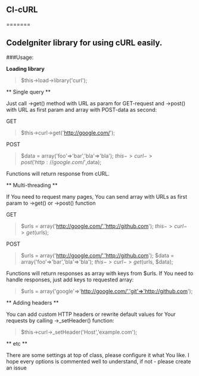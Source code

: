 <h2>CI-cURL</h2>
=======

CodeIgniter library for using cURL easily.
------------------------------------------

###Usage:

**Loading library**

>
> $this->load->library('curl');
>

** Single query **

Just call ->get() method with URL as param for GET-request and ->post() with URL as first param and array with POST-data as second:

GET
> $this->curl->get('http://google.com/');

POST
> $data = array('foo'=>'bar','bla'=>'bla');
> $this->curl->post('http://google.com/',$data);

Functions will return response from cURL.

** Multi-threading **

If You need to request many pages, You can send array with URLs as first param to ->get() or ->post() function

GET
> $urls = array('http://google.com/','http://github.com');
> $this->curl->get($urls);

POST
> $urls = array('http://google.com/','http://github.com');
> $data = array('foo'=>'bar','bla'=>'bla');
> $this->curl->get($urls, $data);

Functions will return responses as array with keys from $urls. If You need to handle responses, just add keys to requested array:

> $urls = array('google'=>'http://google.com/','git'=>'http://github.com');

** Adding headers **

You can add custom HTTP headers or rewrite default values for Your requests by calling ->_setHeader() function:

> $this->curl->_setHeader('Host','example.com');

** etc **

There are some settings at top of class, please configure it what You like. I hope every options is commented well to understand, if not - please create an issue
